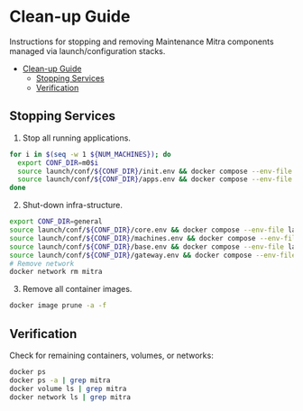 # Clean-up Guide

Instructions for stopping and removing Maintenance Mitra components managed via launch/configuration stacks.

- [Clean-up Guide](#clean-up-guide)
  - [Stopping Services](#stopping-services)
  - [Verification](#verification)

## Stopping Services

1. Stop all running applications.

```bash
for i in $(seq -w 1 ${NUM_MACHINES}); do
  export CONF_DIR=m0$i
  source launch/conf/${CONF_DIR}/init.env && docker compose --env-file launch/conf/${CONF_DIR}/init.env -f launch/stacks/init.yaml down
  source launch/conf/${CONF_DIR}/apps.env && docker compose --env-file launch/conf/${CONF_DIR}/apps.env -f launch/stacks/apps.yaml down
done
```

2. Shut-down infra-structure.

```bash
export CONF_DIR=general
source launch/conf/${CONF_DIR}/core.env && docker compose --env-file launch/conf/${CONF_DIR}/core.env -f launch/stacks/core.yaml down
source launch/conf/${CONF_DIR}/machines.env && docker compose --env-file launch/conf/${CONF_DIR}/machines.env -f launch/stacks/machines.yaml down
source launch/conf/${CONF_DIR}/base.env && docker compose --env-file launch/conf/${CONF_DIR}/base.env -f launch/stacks/base.yaml down
source launch/conf/${CONF_DIR}/gateway.env && docker compose --env-file launch/conf/${CONF_DIR}/gateway.env -f launch/stacks/gateway.yaml down
# Remove network
docker network rm mitra
```

3. Remove all container images.

```bash
docker image prune -a -f
```

## Verification

Check for remaining containers, volumes, or networks:

```bash
docker ps
docker ps -a | grep mitra
docker volume ls | grep mitra
docker network ls | grep mitra
```
